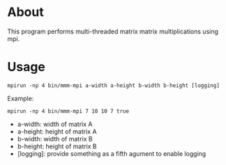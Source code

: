 # About

This program performs multi-threaded matrix matrix multiplications using mpi.

# Usage

`mpirun -np 4 bin/mmm-mpi a-width a-height b-width b-height [logging]`

Example:

`mpirun -np 4 bin/mmm-mpi 7 10 10 7 true`

* a-width: width of matrix A
* a-height: height of matrix A
* b-width: width of matrix B
* b-height: height of matrix B
* [logging]: provide something as a fifth agument to enable logging




